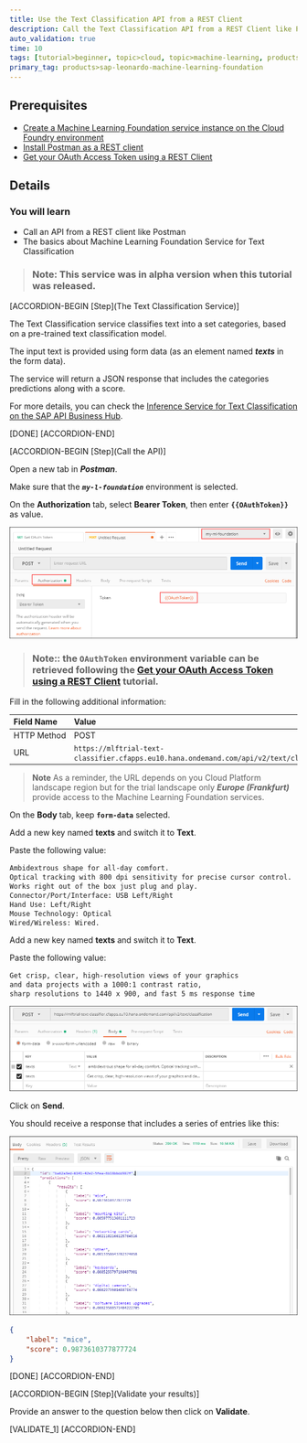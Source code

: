 ```yaml
---
title: Use the Text Classification API from a REST Client
description: Call the Text Classification API from a REST Client like Postman
auto_validation: true
time: 10
tags: [tutorial>beginner, topic>cloud, topic>machine-learning, products>sap-cloud-platform, products>sap-cloud-platform-for-the-cloud-foundry-environment]
primary_tag: products>sap-leonardo-machine-learning-foundation
---
```


## Prerequisites
 - [Create a Machine Learning Foundation service instance on the Cloud Foundry environment](https://developers.sap.com/tutorials/cp-mlf-create-instance.html)
 - [Install Postman as a REST client](https://developers.sap.com/tutorials/api-tools-postman-install.html)
 - [Get your OAuth Access Token using a REST Client](https://developers.sap.com/tutorials/cp-mlf-rest-generate-oauth-token.html)

## Details
### You will learn
  - Call an API from a REST client like Postman
  - The basics about Machine Learning Foundation Service for Text Classification

> ### **Note:** This service was in alpha version when this tutorial was released.

[ACCORDION-BEGIN [Step](The Text Classification Service)]

The Text Classification service classifies text into a set categories, based on a pre-trained text classification model.

The input text is provided using form data (as an element named ***texts*** in the form data).

The service will return a JSON response that includes the categories predictions along with a score.

For more details, you can check the [Inference Service for Text Classification on the SAP API Business Hub](https://api.sap.com/api/text_classifier_api/resource).

[DONE]
[ACCORDION-END]

[ACCORDION-BEGIN [Step](Call the API)]

Open a new tab in ***Postman***.

Make sure that the ***`my-l-foundation`*** environment is selected.

On the **Authorization** tab, select **Bearer Token**, then enter **`{{OAuthToken}}`** as value.

![Postman](01.png)

> ### **Note:**: the **`OAuthToken`** environment variable can be retrieved following the [Get your OAuth Access Token using a REST Client](https://developers.sap.com/tutorials/cp-mlf-rest-generate-oauth-token.html) tutorial.

Fill in the following additional information:

Field Name               | Value
:----------------------- | :--------------
<nobr>HTTP Method</nobr> | POST
<nobr>URL<nobr>          | <nobr>`https://mlftrial-text-classifier.cfapps.eu10.hana.ondemand.com/api/v2/text/classification`</nobr>

> **Note** As a reminder, the URL depends on you Cloud Platform landscape region but for the trial landscape only ***Europe (Frankfurt)*** provide access to the Machine Learning Foundation services.

On the **Body** tab, keep **`form-data`** selected.

Add a new key named **texts** and switch it to **Text**.

Paste the following value:

```text
Ambidextrous shape for all-day comfort.
Optical tracking with 800 dpi sensitivity for precise cursor control.
Works right out of the box just plug and play.
Connector/Port/Interface: USB Left/Right
Hand Use: Left/Right
Mouse Technology: Optical
Wired/Wireless: Wired.
```

Add a new key named **texts** and switch it to **Text**.

Paste the following value:

```text
Get crisp, clear, high-resolution views of your graphics
and data projects with a 1000:1 contrast ratio,
sharp resolutions to 1440 x 900, and fast 5 ms response time
```

![Postman](02.png)

Click on **Send**.

You should receive a response that includes a series of entries like this:

![Postman](03.png)

```json
{
    "label": "mice",
    "score": 0.9873610377877724
}
```

[DONE]
[ACCORDION-END]

[ACCORDION-BEGIN [Step](Validate your results)]

Provide an answer to the question below then click on **Validate**.

[VALIDATE_1]
[ACCORDION-END]

